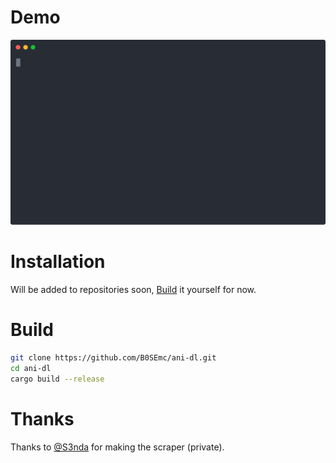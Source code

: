 # Demo

[![asciicast](https://github.com/B0SEmc/ani-dl/raw/master/demo.svg)](https://asciinema.org/a/tk9KzxVeL42SZaKQ32i3oQQ58)

# Installation

Will be added to repositories soon, [Build](#Build) it yourself for now.

# Build
```bash
git clone https://github.com/B0SEmc/ani-dl.git
cd ani-dl
cargo build --release
```
# Thanks

Thanks to [@S3nda](https://github.com/S3nda) for making the scraper (private).

